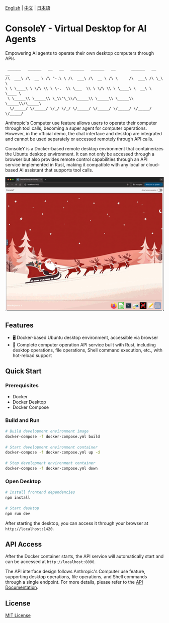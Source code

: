 [English](README.md) | [中文](README-zh.md) | [日本語](README-jp.md)

# ConsoleY - Virtual Desktop for AI Agents
Empowering AI agents to operate their own desktop computers through APIs

```
 ______   ______   __   __   ______   ______   __       ______   __  __   
/\  ___\ /\  __ \ /\ "-.\ \ /\  ___\ /\  __ \ /\ \     /\  ___\ /\ \_\ \  
\ \ \____\ \ \/\ \\ \ \-.  \\ \___  \\ \ \/\ \\ \ \____\ \  __\ \ \____ \ 
 \ \_____\\ \_____\\ \_\\"\_\\/\_____\\ \_____\\ \_____\\ \_____\\/\_____\
  \/_____/ \/_____/ \/_/ \/_/ \/_____/ \/_____/ \/_____/ \/_____/ \/_____/
```

Anthropic's Computer use feature allows users to operate their computer through tool calls, becoming a super agent for computer operations. However, in the official demo, the chat interface and desktop are integrated and cannot be used separately or accessed remotely through API calls.

ConsoleY is a Docker-based remote desktop environment that containerizes the Ubuntu desktop environment. It can not only be accessed through a browser but also provides remote control capabilities through an API service implemented in Rust, making it compatible with any local or cloud-based AI assistant that supports tool calls.

![demo](public/demo.png)

## Features

- 🖥️ Docker-based Ubuntu desktop environment, accessible via browser
- 🚀 Complete computer operation API service built with Rust, including desktop operations, file operations, Shell command execution, etc., with hot-reload support

## Quick Start

### Prerequisites
- Docker
- Docker Desktop
- Docker Compose

### Build and Run

```bash
# Build development environment image
docker-compose -f docker-compose.yml build

# Start development environment container
docker-compose -f docker-compose.yml up -d

# Stop development environment container
docker-compose -f docker-compose.yml down
```

### Open Desktop

```bash
# Install frontend dependencies
npm install

# Start desktop
npm run dev
```
After starting the desktop, you can access it through your browser at `http://localhost:1420`.

## API Access

After the Docker container starts, the API service will automatically start and can be accessed at `http://localhost:8090`.

The API interface design follows Anthropic's Computer use feature, supporting desktop operations, file operations, and Shell commands through a single endpoint. For more details, please refer to the [API Documentation](api.md).

## License

[MIT License](LICENSE) 